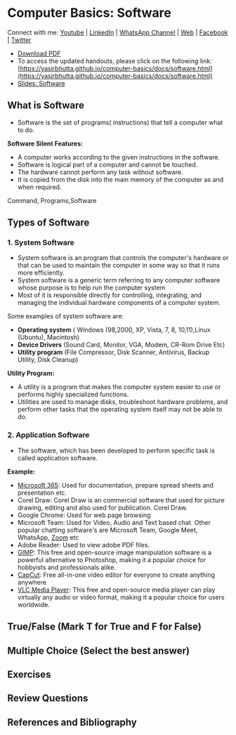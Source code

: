# Computer Basics: Software

Connect with me: [Youtube](https://www.youtube.com/yasirbhutta) \| [LinkedIn](https://www.linkedin.com/in/yasirbhutta/) \| [WhatsApp Channel](https://whatsapp.com/channel/0029VaC3BC160eBZZSs3CW0c) \| [Web](https://yasirbhutta.github.io/) \| [Facebook](https://www.facebook.com/yasirbhutta786) \| [Twitter](https://twitter.com/yasirbhutta)

- [Download PDF](https://yasirbhutta.github.io/computer-basics/docs/storage-devices.pdf)
- To access the updated handouts, please click on the following link:
[https://yasirbhutta.github.io/computer-basics/docs/software.html](https://yasirbhutta.github.io/computer-basics/docs/software.html)
- [Slides: Software](https://docs.google.com/presentation/d/168Rt_k1ufYWGKpRvX1oRmu4173FPSfCfQ7PbZMGwAas/edit?usp=sharing)

## What is Software

- Software is the set of programs( instructions) that tell a computer what to do.

**Software Silent Features:**

- A computer works according to the given instructions in the software.
- Software is logical part of a computer and cannot be touched.
- The hardware cannot perform any task without software. 
- It is copied from the disk into the main memory of the computer as and when required.

Command, Programs,Software

## Types of Software

### 1. System Software

- System software is an program that controls the computer's hardware or that can be used to maintain the computer in some way so that it runs more efficiently.
- System software is a generic term referring to any computer software whose purpose is to help run the computer system
- Most of it is responsible directly for controlling, integrating, and managing the individual hardware components of a computer system.

Some examples of system software are:

- **Operating system** ( Windows (98,2000, XP, Vista, 7, 8, 10,11),Linux (Ubuntu), Macintosh)
- **Device Drivers** (Sound Card, Monitor, VGA, Modem, CR-Rom Drive Etc)
- **Utility program** (File Compressor, Disk Scanner, Antivirus, Backup Utility, Disk Cleanup)

**Utility Program:**

- A utility is a program that makes the computer system easier to use or performs highly specialized functions.
- Utilities are used to manage disks, troubleshoot hardware problems, and perform other tasks that the operating system itself may not be able to do.
  
### 2. Application Software

- The software, which has been developed to perform specific task is called application software. 
  
**Example:**

- [Microsoft 365](https://www.microsoft365.com/): Used for documentation, prepare spread sheets and presentation etc.
- Corel Draw: Corel Draw is an commercial software that used for picture drawing, editing and also used for publication.
Corel Draw.
- Google Chrome: Used for web page browsing
- Microsoft Team: Used for Video, Audio and Text based chat. Other popular chatting software's are Microsoft Team, Google Meet, WhatsApp, [Zoom](https://zoom.us/) etc
- Adobe Reader: Used to view adobe PDF files.
- [GIMP](https://www.gimp.org/): This free and open-source image manipulation software is a powerful alternative to Photoshop, making it a popular choice for hobbyists and professionals alike.
- [CapCut](https://www.capcut.com/): Free all-in-one video editor for everyone to create anything anywhere
- [VLC Media Player](https://www.videolan.org/vlc/): This free and open-source media player can play virtually any audio or video format, making it a popular choice for users worldwide.

## True/False (Mark T for True and F for False)

## Multiple Choice (Select the best answer)

## Exercises

## Review Questions

## References and Bibliography

